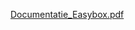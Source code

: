 [Documentatie_Easybox.pdf](https://github.com/cosmagabriela17/cc_marketplace/files/8695189/Documentatie_Easybox.pdf)
